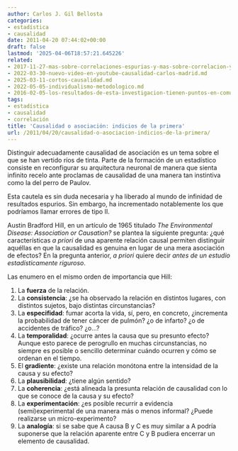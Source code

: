 ```yaml
---
author: Carlos J. Gil Bellosta
categories:
- estadística
- causalidad
date: 2011-04-20 07:44:02+00:00
draft: false
lastmod: '2025-04-06T18:57:21.645226'
related:
- 2017-11-27-mas-sobre-correlaciones-espurias-y-mas-sobre-correlacion-y-causalidad.md
- 2022-03-30-nuevo-video-en-youtube-causalidad-carlos-madrid.md
- 2025-03-11-cortos-causalidad.md
- 2022-05-05-individualismo-metodologico.md
- 2016-02-05-los-resultados-de-esta-investigacion-tienen-puntos-en-comun-con-la-metodologia-cientifica-aunque-en-ningun-momento-tendran-la-misma-validez-ni-tampoco-es-su-intencion-que-la-tenga.md
tags:
- estadística
- causalidad
- correlación
title: 'Causalidad o asociación: indicios de la primera'
url: /2011/04/20/causalidad-o-asociacion-indicios-de-la-primera/
---
```


Distinguir adecuadamente causalidad de asociación es un tema sobre el que se han vertido ríos de tinta. Parte de la formación de un estadístico consiste en reconfigurar su arquitectura neuronal de manera que sienta infinito recelo ante proclamas de causalidad de una manera tan instintiva como la del perro de Paulov.

Esta cautela es sin duda necesaria y ha liberado al mundo de infinidad de resultados espurios. Sin embargo, ha incrementado notablemente los que podríamos llamar errores de tipo II.

Austin Bradford Hill, en un artículo de 1965 titulado _The Environmental Disease: Association or Causation?_ se plantea la siguiente pregunta: ¿qué características _a priori_ de una aparente relación causal permiten distinguir aquéllas en que la causalidad es genuina en lugar de una mera asociación de efectos? En la pregunta anterior, _a priori_ quiere decir _antes de un estudio estadísticamente riguroso_.

Las enumero en el mismo orden de importancia que Hill:

1. La **fuerza** de la relación.
2. La **consistencia**: ¿se ha observado la relación en distintos lugares, con distintos sujetos, bajo distintas circunstancias?
3. La **especifidad**: fumar acorta la vida, sí, pero, en concreto, ¿incrementa la probabilidad de tener cáncer de pulmón? ¿o de infarto? ¿o de accidentes de tráfico? ¿o...?
4. La **temporalidad**: ¿ocurre antes la causa que su presunto efecto? Aunque esto parece de perogrullo en muchas circunstancias, no siempre es posible o sencillo determinar cuándo ocurren y cómo se ordenan en el tiempo.
5. El **gradiente**: ¿existe una relación monótona entre la intensidad de la causa y su efecto?
6. La **plausibilidad**: ¿tiene algún sentido?
7. La **coherencia**: ¿está alineada la presunta relación de causalidad con lo que se conoce de la causa y su efecto?
8. La **experimentación**: ¿es posible recurrir a evidencia (semi)experimental de una manera más o menos informal? ¿Puede realizarse un micro-experimento?
9. La **analogía**: si se sabe que A causa B y C es muy similar a A podría suponerse que la relación aparente entre C y B pudiera encerrar un elemento de causalidad.